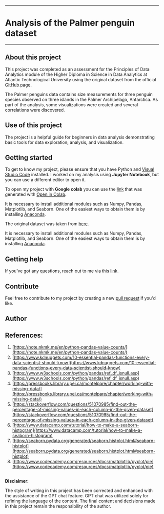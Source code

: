 ***

# Analysis of the Palmer penguin dataset

***

## About this project
This project was completed as an assessment for the Principles of Data Analytics module of the Higher Diploma in Science in Data Analytics at Atlantic Technological University using the original dataset from the official [GitHub page](https://allisonhorst.github.io/palmerpenguins/). 

The Palmer penguins data contains size measurements for three penguin species observed on three islands in the Palmer Archipelago, Antarctica. As part of the analysis, some visualizations were created and several correlations were discovered.
## Use of this project

The project is a helpful guide for beginners in data analysis demonstrating basic tools for data exploration, analysis, and visualization.

## Getting started


To get to know my project, please ensure that you have Python and [Visual Studio Code](https://code.visualstudio.com/) installed. 
I worked on my analysis using **Jupyter Notebook**, but you can use a different editor to open it.

To open my project with **Google colab** you can use the [link](https://colab.research.google.com/github/Kate-217/principles_of_da/blob/main/penguins.ipynb) that was generated with [Open in Colab](https://openincolab.com/).

It is necessary to install additional modules such as Numpy, Pandas, Matplotlib, and Seaborn. One of the easiest ways to obtain them is by installing [Anaconda](https://www.anaconda.com/download).

The original dataset was taken from [here](https://allisonhorst.github.io/palmerpenguins/index.html).



It is necessary to install additional modules such as Numpy, Pandas, Matplotlib, and Seaborn. One of the easiest ways to obtain them is by installing [Anaconda](https://www.anaconda.com/download).




## Getting help

If you've got any questions, reach out to me via this [link](https://github.com/Kate-217/principles_of_da/issues/new).

## Contribute


Feel free to contribute to my project by creating a new [pull request](https://github.com/Kate-217/principles_of_da/pulls) if you'd like.

## Author



## References:
1. [https://note.nkmk.me/en/python-pandas-value-counts/](https://note.nkmk.me/en/python-pandas-value-counts/)
2. [https://www.kdnuggets.com/10-essential-pandas-functions-every-data-scientist-should-know](https://www.kdnuggets.com/10-essential-pandas-functions-every-data-scientist-should-know)
3. [https://www.w3schools.com/python/pandas/ref_df_isnull.asp](https://www.w3schools.com/python/pandas/ref_df_isnull.asp)
4. [https://pressbooks.library.upei.ca/montelpare/chapter/working-with-missing-data/](https://pressbooks.library.upei.ca/montelpare/chapter/working-with-missing-data/)
5. [https://stackoverflow.com/questions/51070985/find-out-the-percentage-of-missing-values-in-each-column-in-the-given-dataset](https://stackoverflow.com/questions/51070985/find-out-the-percentage-of-missing-values-in-each-column-in-the-given-dataset)
6. [https://www.datacamp.com/tutorial/how-to-make-a-seaborn-histogram](https://www.datacamp.com/tutorial/how-to-make-a-seaborn-histogram)
7. [https://seaborn.pydata.org/generated/seaborn.histplot.html#seaborn-histplot](https://seaborn.pydata.org/generated/seaborn.histplot.html#seaborn-histplot)
8. [https://www.codecademy.com/resources/docs/matplotlib/pyplot/pie](https://www.codecademy.com/resources/docs/matplotlib/pyplot/pie)


## 
**Disclaimer**:

The style of writing in this project has been corrected and enhanced with the assistance of the GPT chat feature. GPT chat was utilized solely for refining the language of the content. The final content and decisions made in this project remain the responsibility of the author.

